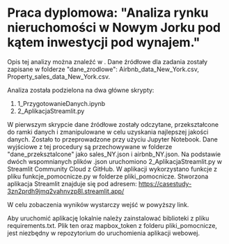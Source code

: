 # Praca dyplomowa: "Analiza rynku nieruchomości w Nowym Jorku pod kątem inwestycji pod wynajem."

Opis tej analizy można znaleźć w .
Dane źródłowe dla zadania zostały zapisane w folderze "dane_zrodlowe": Airbnb_data_New_York.csv, Property_sales_data_New_York.csv.

Analiza została podzielona na dwa główne skrypty:
1. 1_PrzygotowanieDanych.ipynb
2. 2_AplikacjaStreamlit.py

W pierwszym skrypcie dane źródłowe zostały odczytane, przekształcone do ramki danych i zmanipulowane w celu uzyskania najlepszej jakości danych. Zostało to przeprowadzone przy użyciu Jupyter Notebook.
Dane wyjściowe z tej procedury są przechowywane w folderze "dane_przeksztalcone" jako sales_NY.json i airbnb_NY.json.
Na podstawie dwóch wspomnianych plików .json uruchomiono 2_AplikacjaStreamlit.py w Streamlit Community Cloud z GitHub. W aplikacji wykorzystano funkcje z pliku funkcje_pomocnicze.py w folderze pliki_pomocnicze. 
Stworzona aplikacja Streamlit znajduje się pod adresem:
https://casestudy-3zn2prdh9jmq2vahnvzp8l.streamlit.app/

W celu zobaczenia wyników wystarczy wejść w powyższy link.

Aby uruchomić aplikację lokalnie należy zainstalować biblioteki z pliku requirements.txt. Plik ten oraz mapbox_token z folderu pliki_pomocnicze, jest niezbędny w repozytorium do uruchomienia aplikacji webowej.